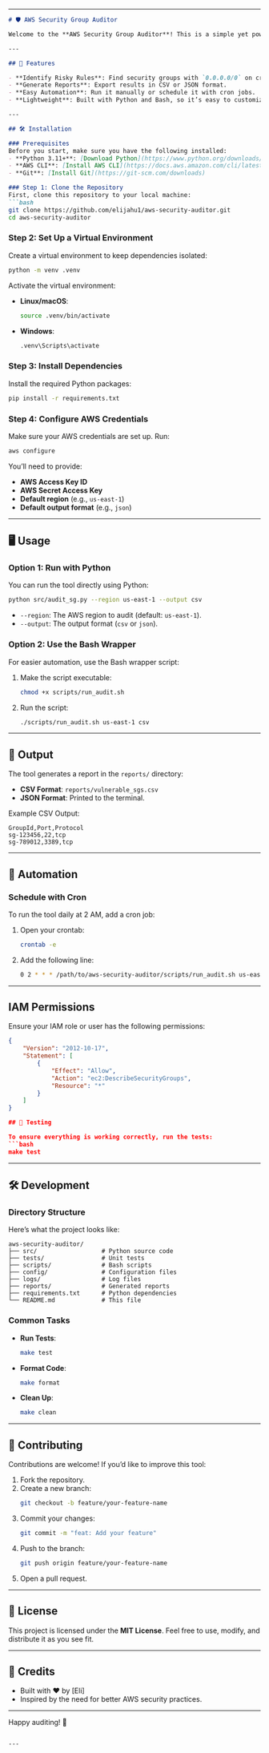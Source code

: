 
---

```markdown
# 🛡️ AWS Security Group Auditor

Welcome to the **AWS Security Group Auditor**! This is a simple yet powerful CLI tool to help you audit your AWS EC2 security groups for overly permissive rules, like open SSH (port 22) or RDP (port 3389) access to the world (`0.0.0.0/0`). It’s perfect for DevOps engineers, security teams, or anyone who wants to keep their AWS infrastructure secure.

---

## 🚀 Features

- **Identify Risky Rules**: Find security groups with `0.0.0.0/0` on critical ports.
- **Generate Reports**: Export results in CSV or JSON format.
- **Easy Automation**: Run it manually or schedule it with cron jobs.
- **Lightweight**: Built with Python and Bash, so it’s easy to customize.

---

## 🛠️ Installation

### Prerequisites
Before you start, make sure you have the following installed:
- **Python 3.11+**: [Download Python](https://www.python.org/downloads/)
- **AWS CLI**: [Install AWS CLI](https://docs.aws.amazon.com/cli/latest/userguide/install-cliv2.html)
- **Git**: [Install Git](https://git-scm.com/downloads)

### Step 1: Clone the Repository
First, clone this repository to your local machine:
```bash
git clone https://github.com/elijahu1/aws-security-auditor.git
cd aws-security-auditor
```

### Step 2: Set Up a Virtual Environment
Create a virtual environment to keep dependencies isolated:
```bash
python -m venv .venv
```

Activate the virtual environment:
- **Linux/macOS**:
  ```bash
  source .venv/bin/activate
  ```
- **Windows**:
  ```bash
  .venv\Scripts\activate
  ```

### Step 3: Install Dependencies
Install the required Python packages:
```bash
pip install -r requirements.txt
```

### Step 4: Configure AWS Credentials
Make sure your AWS credentials are set up. Run:
```bash
aws configure
```
You’ll need to provide:
- **AWS Access Key ID**
- **AWS Secret Access Key**
- **Default region** (e.g., `us-east-1`)
- **Default output format** (e.g., `json`)

---

## 🖥️ Usage

### Option 1: Run with Python
You can run the tool directly using Python:
```bash
python src/audit_sg.py --region us-east-1 --output csv
```
- `--region`: The AWS region to audit (default: `us-east-1`).
- `--output`: The output format (`csv` or `json`).

### Option 2: Use the Bash Wrapper
For easier automation, use the Bash wrapper script:
1. Make the script executable:
   ```bash
   chmod +x scripts/run_audit.sh
   ```
2. Run the script:
   ```bash
   ./scripts/run_audit.sh us-east-1 csv
   ```

---

## 📂 Output

The tool generates a report in the `reports/` directory:
- **CSV Format**: `reports/vulnerable_sgs.csv`
- **JSON Format**: Printed to the terminal.

Example CSV Output:
```
GroupId,Port,Protocol
sg-123456,22,tcp
sg-789012,3389,tcp
```

---

## 🤖 Automation

### Schedule with Cron
To run the tool daily at 2 AM, add a cron job:
1. Open your crontab:
   ```bash
   crontab -e
   ```
2. Add the following line:
   ```bash
   0 2 * * * /path/to/aws-security-auditor/scripts/run_audit.sh us-east-1 csv
   ```

---

## IAM Permissions
Ensure your IAM role or user has the following permissions:
```json
{
    "Version": "2012-10-17",
    "Statement": [
        {
            "Effect": "Allow",
            "Action": "ec2:DescribeSecurityGroups",
            "Resource": "*"
        }
    ]
}

## 🧪 Testing

To ensure everything is working correctly, run the tests:
```bash
make test
```

---

## 🛠️ Development

### Directory Structure
Here’s what the project looks like:
```
aws-security-auditor/
├── src/                  # Python source code
├── tests/                # Unit tests
├── scripts/              # Bash scripts
├── config/               # Configuration files
├── logs/                 # Log files
├── reports/              # Generated reports
├── requirements.txt      # Python dependencies
└── README.md             # This file
```

### Common Tasks
- **Run Tests**:
  ```bash
  make test
  ```
- **Format Code**:
  ```bash
  make format
  ```
- **Clean Up**:
  ```bash
  make clean
  ```

---

## 🤝 Contributing

Contributions are welcome! If you’d like to improve this tool:
1. Fork the repository.
2. Create a new branch:
   ```bash
   git checkout -b feature/your-feature-name
   ```
3. Commit your changes:
   ```bash
   git commit -m "feat: Add your feature"
   ```
4. Push to the branch:
   ```bash
   git push origin feature/your-feature-name
   ```
5. Open a pull request.

---

## 📜 License

This project is licensed under the **MIT License**. Feel free to use, modify, and distribute it as you see fit.

---

## 🙏 Credits

- Built with ❤️ by [Eli]
- Inspired by the need for better AWS security practices.

---

Happy auditing! 🎉
```

---

